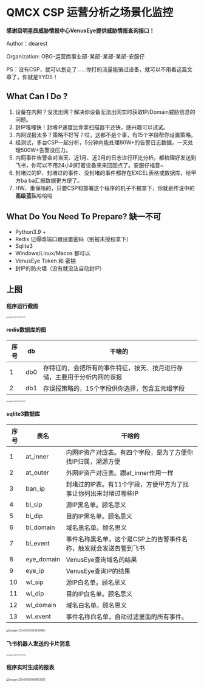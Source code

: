 # QMCX CSP 运营分析之场景化监控

**感谢启明星辰威胁情报中心VenusEye提供威胁情报查询接口！**

Author：dearest

Organization:  OBG-运营商事业部-某部-某部-某部-安服仔

PS：没有CSP，就可以划走了......你打的流量能骗过设备，就可以不用看这篇文章了，你就是YYDS！

## What Can I Do ?

1. 设备在内网？没法出网？解决你设备无法出网实时获取IP/Domain威胁信息的问题。
2. 封IP嘎嘎快！封堵IP速度比你拿扫描器干还快，感兴趣可以试试。
3. 内网误报太多？策略不好写？哎，这都不是个事，有15个字段帮你设置策略。
4. 经测试，多台CSP一起分析，5分钟内能处理80W+的告警日志数据，一天处理500W+告警没压力。
5. 内网事件告警会对当天、近1月、近2月的日志进行环比分析。都梳理好发送到飞书，你可以不用24小时盯着设备来来回回点了。安服仔福音~
6. 封堵过的IP、封堵过的事件、没封堵的事件都存在EXCEL表格或数据库，给甲方ba ba汇报数据更方便了。
7. HW、重保啥的，只要CSP和部署这个程序的机子不被拿下，你就是传说中的**高级蓝队**哈哈哈

## What Do You Need To Prepare? 缺一不可

- Python3.9 +
- Redis 记得改端口跟设置密码（别被未授权拿下）
- Sqlite3
- Windows/Linux/Macos 都可以
- VenusEye Token 和 密钥
- 封IP的防火墙（没有就没法自动封IP）

## 上图



#### 程序运行截图

<img src="/Users/lipenghui/Library/Application Support/typora-user-images/image-20240330165120319.png" alt="image-20240330165120319" style="zoom:25%;" />

#### redis数据库的图

| 序号 | db   | 干啥的                                                       |
| ---- | ---- | ------------------------------------------------------------ |
| 1    | db0  | 存特征的，会把所有的事件特征，按天、按月进行存储，主要用于分析内网的误报 |
| 2    | db1  | 存误报策略的，15个字段供你选择，包含五元组字段               |

<img src="/Users/lipenghui/Library/Application Support/typora-user-images/image-20240330164448417.png" alt="image-20240330164448417" style="zoom:25%;" />

#### sqlite3数据库

| 序号 | 表名       | 干啥的                                                       |
| ---- | ---------- | ------------------------------------------------------------ |
| 1    | at_inner   | 内网IP资产对应表。有四个字段，是为了方便你找IP归属，溯源方便 |
| 2    | at_outer   | 外网IP资产对应表。跟at_inner作用一样                         |
| 3    | ban_ip     | 封堵过的IP表。有11个字段，方便甲方为了找事让你列出来封堵过哪些IP |
| 4    | bl_sip     | 源IP黑名单。顾名思义                                         |
| 5    | bl_dip     | 目的IP黑名单。顾名思义                                       |
| 6    | bl_domain  | 域名黑名单。顾名思义                                         |
| 7    | bl_event   | 事件名称黑名单，这个是CSP上的告警事件名称，触发就会发送告警到飞书 |
| 8    | eye_domain | VenusEye查询域名的结果                                       |
| 9    | eye_ip     | VenusEye查询IP的结果                                         |
| 10   | wl_sip     | 源IP白名单。顾名思义                                         |
| 11   | wl_dip     | 目的IP白名单。顾名思义                                       |
| 12   | wl_domain  | 域名白名单。顾名思义                                         |
| 13   | wl_event   | 事件名称白名单，自动过滤里面的所有事件。                     |

<img src="/Users/lipenghui/Library/Application Support/typora-user-images/image-20240330180628190.png" alt="image-20240330180628190" style="zoom:50%;" />

#### 飞书机器人发送的卡片消息

<img src="/Users/lipenghui/Library/Application Support/typora-user-images/image-20240330175724042.png" alt="image-20240330175724042" style="zoom:25%;" />

#### 程序实时生成的报表

<img src="/Users/lipenghui/Library/Application Support/typora-user-images/image-20240330180403301.png" alt="image-20240330180403301" style="zoom:50%;" />
